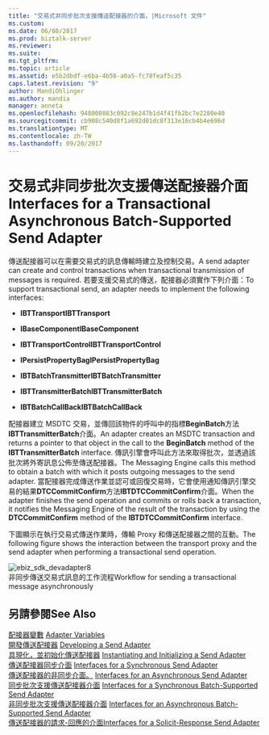 ```yaml
---
title: "交易式非同步批次支援傳送配接器的介面，|Microsoft 文件"
ms.custom: 
ms.date: 06/08/2017
ms.prod: biztalk-server
ms.reviewer: 
ms.suite: 
ms.tgt_pltfrm: 
ms.topic: article
ms.assetid: e5b2dbdf-e6ba-4b58-a0a5-fc78feaf5c35
caps.latest.revision: "9"
author: MandiOhlinger
ms.author: mandia
manager: anneta
ms.openlocfilehash: 948000883c092c8e247b1d4f41fb2bc7e2280e40
ms.sourcegitcommit: cb908c540d8f1a692d01dc8f313e16cb4b4e696d
ms.translationtype: MT
ms.contentlocale: zh-TW
ms.lasthandoff: 09/20/2017
---
```

# <a name="interfaces-for-a-transactional-asynchronous-batch-supported-send-adapter"></a><span data-ttu-id="b29f7-102">交易式非同步批次支援傳送配接器介面</span><span class="sxs-lookup"><span data-stu-id="b29f7-102">Interfaces for a Transactional Asynchronous Batch-Supported Send Adapter</span></span>
<span data-ttu-id="b29f7-103">傳送配接器可以在需要交易式的訊息傳輸時建立及控制交易。</span><span class="sxs-lookup"><span data-stu-id="b29f7-103">A send adapter can create and control transactions when transactional transmission of messages is required.</span></span> <span data-ttu-id="b29f7-104">若要支援交易式的傳送，配接器必須實作下列介面：</span><span class="sxs-lookup"><span data-stu-id="b29f7-104">To support transactional send, an adapter needs to implement the following interfaces:</span></span>  
  
-   <span data-ttu-id="b29f7-105">**IBTTransport**</span><span class="sxs-lookup"><span data-stu-id="b29f7-105">**IBTTransport**</span></span>  
  
-   <span data-ttu-id="b29f7-106">**IBaseComponent**</span><span class="sxs-lookup"><span data-stu-id="b29f7-106">**IBaseComponent**</span></span>  
  
-   <span data-ttu-id="b29f7-107">**IBTTransportControl**</span><span class="sxs-lookup"><span data-stu-id="b29f7-107">**IBTTransportControl**</span></span>  
  
-   <span data-ttu-id="b29f7-108">**IPersistPropertyBag**</span><span class="sxs-lookup"><span data-stu-id="b29f7-108">**IPersistPropertyBag**</span></span>  
  
-   <span data-ttu-id="b29f7-109">**IBTBatchTransmitter**</span><span class="sxs-lookup"><span data-stu-id="b29f7-109">**IBTBatchTransmitter**</span></span>  
  
-   <span data-ttu-id="b29f7-110">**IBTTransmitterBatch**</span><span class="sxs-lookup"><span data-stu-id="b29f7-110">**IBTTransmitterBatch**</span></span>  
  
-   <span data-ttu-id="b29f7-111">**IBTBatchCallBack**</span><span class="sxs-lookup"><span data-stu-id="b29f7-111">**IBTBatchCallBack**</span></span>  
  
 <span data-ttu-id="b29f7-112">配接器建立 MSDTC 交易，並傳回該物件的呼叫中的指標**BeginBatch**方法**IBTTransmitterBatch**介面。</span><span class="sxs-lookup"><span data-stu-id="b29f7-112">An adapter creates an MSDTC transaction and returns a pointer to that object in the call to the **BeginBatch** method of the **IBTTransmitterBatch** interface.</span></span> <span data-ttu-id="b29f7-113">傳訊引擎會呼叫此方法來取得批次，並透過該批次將外寄訊息公佈至傳送配接器。</span><span class="sxs-lookup"><span data-stu-id="b29f7-113">The Messaging Engine calls this method to obtain a batch with which it posts outgoing messages to the send adapter.</span></span> <span data-ttu-id="b29f7-114">當配接器完成傳送作業並認可或回復交易時，它會使用通知傳訊引擎交易的結果**DTCCommitConfirm**方法**IBTDTCCommitConfirm**介面。</span><span class="sxs-lookup"><span data-stu-id="b29f7-114">When the adapter finishes the send operation and commits or rolls back a transaction, it notifies the Messaging Engine of the result of the transaction by using the **DTCCommitConfirm** method of the **IBTDTCCommitConfirm** interface.</span></span>  
  
 <span data-ttu-id="b29f7-115">下圖顯示在執行交易式傳送作業時，傳輸 Proxy 和傳送配接器之間的互動。</span><span class="sxs-lookup"><span data-stu-id="b29f7-115">The following figure shows the interaction between the transport proxy and the send adapter when performing a transactional send operation.</span></span>  
  
 ![](../core/media/ebiz-sdk-devadapter8.gif "ebiz_sdk_devadapter8")  
<span data-ttu-id="b29f7-116">非同步傳送交易式訊息的工作流程</span><span class="sxs-lookup"><span data-stu-id="b29f7-116">Workflow for sending a transactional message asynchronously</span></span>  
  
## <a name="see-also"></a><span data-ttu-id="b29f7-117">另請參閱</span><span class="sxs-lookup"><span data-stu-id="b29f7-117">See Also</span></span>  
 <span data-ttu-id="b29f7-118">[配接器變數](../core/adapter-variables.md) </span><span class="sxs-lookup"><span data-stu-id="b29f7-118">[Adapter Variables](../core/adapter-variables.md) </span></span>  
 <span data-ttu-id="b29f7-119">[開發傳送配接器](../core/developing-a-send-adapter.md) </span><span class="sxs-lookup"><span data-stu-id="b29f7-119">[Developing a Send Adapter](../core/developing-a-send-adapter.md) </span></span>  
 <span data-ttu-id="b29f7-120">[具現化，並初始化傳送配接器](../core/instantiating-and-initializing-a-send-adapter.md) </span><span class="sxs-lookup"><span data-stu-id="b29f7-120">[Instantiating and Initializing a Send Adapter](../core/instantiating-and-initializing-a-send-adapter.md) </span></span>  
 <span data-ttu-id="b29f7-121">[傳送配接器同步介面](../core/interfaces-for-a-synchronous-send-adapter.md) </span><span class="sxs-lookup"><span data-stu-id="b29f7-121">[Interfaces for a Synchronous Send Adapter](../core/interfaces-for-a-synchronous-send-adapter.md) </span></span>  
 <span data-ttu-id="b29f7-122">[傳送配接器的非同步介面。](../core/interfaces-for-an-asynchronous-send-adapter.md) </span><span class="sxs-lookup"><span data-stu-id="b29f7-122">[Interfaces for an Asynchronous Send Adapter](../core/interfaces-for-an-asynchronous-send-adapter.md) </span></span>  
 <span data-ttu-id="b29f7-123">[同步批次支援傳送配接器介面](../core/interfaces-for-a-synchronous-batch-supported-send-adapter.md) </span><span class="sxs-lookup"><span data-stu-id="b29f7-123">[Interfaces for a Synchronous Batch-Supported Send Adapter](../core/interfaces-for-a-synchronous-batch-supported-send-adapter.md) </span></span>  
 <span data-ttu-id="b29f7-124">[非同步批次支援傳送配接器介面](../core/interfaces-for-an-asynchronous-batch-supported-send-adapter.md) </span><span class="sxs-lookup"><span data-stu-id="b29f7-124">[Interfaces for an Asynchronous Batch-Supported Send Adapter](../core/interfaces-for-an-asynchronous-batch-supported-send-adapter.md) </span></span>  
 [<span data-ttu-id="b29f7-125">傳送配接器的請求-回應的介面</span><span class="sxs-lookup"><span data-stu-id="b29f7-125">Interfaces for a Solicit-Response Send Adapter</span></span>](../core/interfaces-for-a-solicit-response-send-adapter.md)